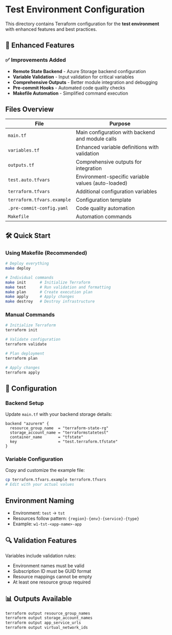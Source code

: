 # Test Environment Configuration

This directory contains Terraform configuration for the **test environment** with enhanced features and best practices.

## 🚀 Enhanced Features

### ✅ **Improvements Added**
- **Remote State Backend** - Azure Storage backend configuration
- **Variable Validation** - Input validation for critical variables
- **Comprehensive Outputs** - Better module integration and debugging
- **Pre-commit Hooks** - Automated code quality checks
- **Makefile Automation** - Simplified command execution

## Files Overview

| File | Purpose |
|------|---------|
| `main.tf` | Main configuration with backend and module calls |
| `variables.tf` | Enhanced variable definitions with validation |
| `outputs.tf` | Comprehensive outputs for integration |
| `test.auto.tfvars` | Environment-specific variable values (auto-loaded) |
| `terraform.tfvars` | Additional configuration variables |
| `terraform.tfvars.example` | Configuration template |
| `.pre-commit-config.yaml` | Code quality automation |
| `Makefile` | Automation commands |

## 🛠️ Quick Start

### Using Makefile (Recommended)
```bash
# Deploy everything
make deploy

# Individual commands
make init      # Initialize Terraform
make test      # Run validation and formatting
make plan      # Create execution plan
make apply     # Apply changes
make destroy   # Destroy infrastructure
```

### Manual Commands
```bash
# Initialize Terraform
terraform init

# Validate configuration
terraform validate

# Plan deployment
terraform plan

# Apply changes
terraform apply
```

## 🔧 Configuration

### Backend Setup
Update `main.tf` with your backend storage details:
```hcl
backend "azurerm" {
  resource_group_name  = "terraform-state-rg"
  storage_account_name = "terraformstatetest"
  container_name       = "tfstate"
  key                  = "test.terraform.tfstate"
}
```

### Variable Configuration
Copy and customize the example file:
```bash
cp terraform.tfvars.example terraform.tfvars
# Edit with your actual values
```

## Environment Naming

- Environment: `test` → `tst`
- Resources follow pattern: `{region}-{env}-{service}-{type}`
- Example: `w1-tst-<app-name>-app`

## 🔍 Validation Features

Variables include validation rules:
- Environment names must be valid
- Subscription ID must be GUID format
- Resource mappings cannot be empty
- At least one resource group required

## 📊 Outputs Available

```bash
terraform output resource_group_names
terraform output storage_account_names
terraform output app_service_urls
terraform output virtual_network_ids
```
